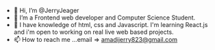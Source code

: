 - 👋 Hi, I’m @JerryJeager
- 👀 I’m a Frontend web developer and Computer Science Student.
- 🌱 I have knowledge of html, css and Javascript. I'm learning React.js and i'm open to working on real live web based projects.
- 📫 How to reach me ...email => amadijerry823@gmail.com

<!---
JerryJeager/JerryJeager is a ✨ special ✨ repository because its `README.md` (this file) appears on your GitHub profile.
You can click the Preview link to take a look at your changes.
--->
